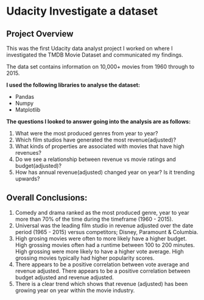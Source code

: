 # Udacity Investigate a dataset

## Project Overview

This was the first Udacity data analyst project I worked on where I investigated the TMDB Movie Dataset and communicated my findings.

The data set contains information on 10,000+ movies from 1960 through to 2015.

**I used the following libraries to analyse the dataset:**

 - Pandas
 - Numpy
 - Matplotlib

**The questions I looked to answer going into the analysis are as follows:**

1. What were the most produced genres from year to year?
2. Which film studios have generated the most revenue(adjusted)?
3. What kinds of properties are associated with movies that have high revenues?
4. Do we see a relationship between revenue vs movie ratings and budget(adjusted)?
5. How has annual revenue(adjusted) changed year on year? Is it trending upwards?

## Overall Conclusions:

1. Comedy and drama ranked as the most produced genre, year to year more than 70% of the time during the timeframe (1960 - 2015).
2. Universal was the leading film studio in revenue adjusted over the date period (1965 - 2015) versus competitors; Disney, Paramount & Columbia.
3. High grosing movies were often to more likely have a higher budget. High grossing movies often had a runtime between 100 to 200 minutes. High grossing were more likely to have a higher vote average. High grossing movies typically had higher popularity scores.
4. There appears to be a positive correlation between vote average and revenue adjusted. There appears to be a positive correlation between budget adjusted and revenue adjusted.
5. There is a clear trend which shows that revenue (adjusted) has been growing year on year within the movie industry.



